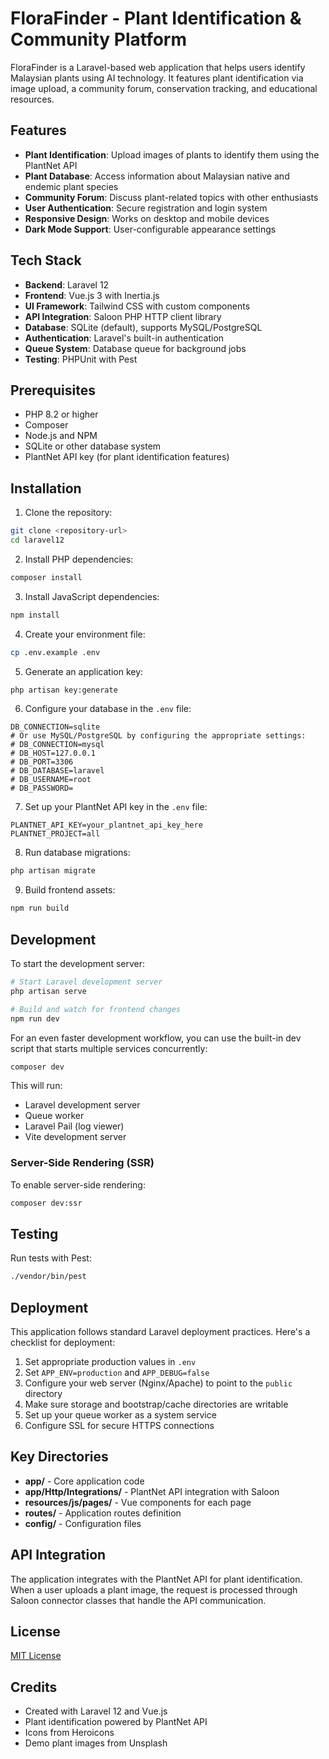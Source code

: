 # FloraFinder - Plant Identification & Community Platform

FloraFinder is a Laravel-based web application that helps users identify Malaysian plants using AI technology. It features plant identification via image upload, a community forum, conservation tracking, and educational resources.

## Features

- **Plant Identification**: Upload images of plants to identify them using the PlantNet API
- **Plant Database**: Access information about Malaysian native and endemic plant species
- **Community Forum**: Discuss plant-related topics with other enthusiasts
- **User Authentication**: Secure registration and login system
- **Responsive Design**: Works on desktop and mobile devices
- **Dark Mode Support**: User-configurable appearance settings

## Tech Stack

- **Backend**: Laravel 12
- **Frontend**: Vue.js 3 with Inertia.js
- **UI Framework**: Tailwind CSS with custom components
- **API Integration**: Saloon PHP HTTP client library
- **Database**: SQLite (default), supports MySQL/PostgreSQL
- **Authentication**: Laravel's built-in authentication
- **Queue System**: Database queue for background jobs
- **Testing**: PHPUnit with Pest

## Prerequisites

- PHP 8.2 or higher
- Composer
- Node.js and NPM
- SQLite or other database system
- PlantNet API key (for plant identification features)

## Installation

1. Clone the repository:

```bash
git clone <repository-url>
cd laravel12
```

2. Install PHP dependencies:

```bash
composer install
```

3. Install JavaScript dependencies:

```bash
npm install
```

4. Create your environment file:

```bash
cp .env.example .env
```

5. Generate an application key:

```bash
php artisan key:generate
```

6. Configure your database in the `.env` file:

```
DB_CONNECTION=sqlite
# Or use MySQL/PostgreSQL by configuring the appropriate settings:
# DB_CONNECTION=mysql
# DB_HOST=127.0.0.1
# DB_PORT=3306
# DB_DATABASE=laravel
# DB_USERNAME=root
# DB_PASSWORD=
```

7. Set up your PlantNet API key in the `.env` file:

```
PLANTNET_API_KEY=your_plantnet_api_key_here
PLANTNET_PROJECT=all
```

8. Run database migrations:

```bash
php artisan migrate
```

9. Build frontend assets:

```bash
npm run build
```

## Development

To start the development server:

```bash
# Start Laravel development server
php artisan serve

# Build and watch for frontend changes
npm run dev
```

For an even faster development workflow, you can use the built-in dev script that starts multiple services concurrently:

```bash
composer dev
```

This will run:

- Laravel development server
- Queue worker
- Laravel Pail (log viewer)
- Vite development server

### Server-Side Rendering (SSR)

To enable server-side rendering:

```bash
composer dev:ssr
```

## Testing

Run tests with Pest:

```bash
./vendor/bin/pest
```

## Deployment

This application follows standard Laravel deployment practices. Here's a checklist for deployment:

1. Set appropriate production values in `.env`
2. Set `APP_ENV=production` and `APP_DEBUG=false`
3. Configure your web server (Nginx/Apache) to point to the `public` directory
4. Make sure storage and bootstrap/cache directories are writable
5. Set up your queue worker as a system service
6. Configure SSL for secure HTTPS connections

## Key Directories

- **app/** - Core application code
- **app/Http/Integrations/** - PlantNet API integration with Saloon
- **resources/js/pages/** - Vue components for each page
- **routes/** - Application routes definition
- **config/** - Configuration files

## API Integration

The application integrates with the PlantNet API for plant identification. When a user uploads a plant image, the request is processed through Saloon connector classes that handle the API communication.

## License

[MIT License](LICENSE.md)

## Credits

- Created with Laravel 12 and Vue.js
- Plant identification powered by PlantNet API
- Icons from Heroicons
- Demo plant images from Unsplash
